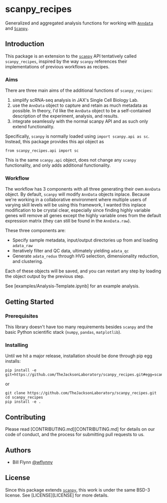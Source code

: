 # scanpy_recipes
Generalized and aggregated analysis functions for working with [`Anndata`][anndata] and
[`Scanpy`][scanpy].

## Introduction

This package is an extension to the [`scanpy`][scanpy] API tentatively called
`scanpy_recipes`, inspired by the way `scanpy` references their implementations of
previous workflows as recipes.

### Aims

There are three main aims of the additional functions of `scanpy_recipes`:

1. simplify scRNA-seq analysis in JAX's Single Cell Biology Lab.
2. use the `AnnData` object to capture and retain as much metadata as possible.  In
   theory, I'd like the `AnnData` object to be a self-contained description of the
   experiment, analysis, and results.
3. integrate seamlessly with the normal scanpy API and as such only extend functionality.

Specifically, `scanpy` is normally loaded using `import scanpy.api as sc`. Instead, this
package provides this api object as
```{python}
from scanpy_recipes.api import sc
```
This is the same `scanpy.api` object, does not change any `scanpy` functionality, and only
adds additional functionality.

### Workflow

The workflow has 3 components with all three generating their own `AnnData` object.  By
default, `scanpy` will modify `AnnData` objects inplace.  Because we're working in a
collaborative environment where multiple users of varying skill levels will be using this
framework, I wanted this inplace modification to be crystal clear, especially since
finding highly variable genes will remove all genes except the highly variable ones from
the default expression matrix (they can still be found in the `AnnData.raw`).

These three components are:

-   Specify sample metadata, input/output directories up from and loading `adata_raw`
-   Iteratively filter and QC data, ultimately yielding `adata_qc`
-   Generate `adata_redux` through HVG selection, dimensionality reduction, and clustering.

Each of these objects will be saved, and you can restart any step by loading the object
output by the previous step.

See [examples/Analysis-Template.ipynb] for an example analysis.

## Getting Started

### Prerequisites

This library doesn't have too many requirements besides `scanpy` and the basic Python
scientific stack (`numpy`, `pandas`, `matplotlib`).

### Installing

Until we hit a major release, installation should be done through pip egg installs:
```{bash}
pip install -e git+https://github.com/TheJacksonLaboratory/scanpy_recipes.git#egg=scanpy_recipes
```
or
```{bash}
git clone https://github.com/TheJacksonLaboratory/scanpy_recipes.git
cd scanpy_recipes
pip install -e .
```

## Contributing

Please read [CONTRIBUTING.md][CONTRIBUTING.md] for details on our code of conduct, and the
process for submitting pull requests to us.

## Authors

-   Bill Flynn [@wflynny][wflynny]

## License

Since this package extends [`scanpy`][scanpy], this work is under the same BSD-3 license.
See [LICENSE][LICENSE] for more details.


[anndata]: github.com/theislab/anndata
[scanpy]: github.com/theislab/scanpy
[wflynny]: github.com/wflynny
